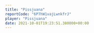 ```yaml
---
title: "Pissjuana"
reportCode: "6P7hW1vajLwnkfrJ"
player: "Pissjuana"
date: 2021-10-01T19:23:51.380000+00:00
---
```

